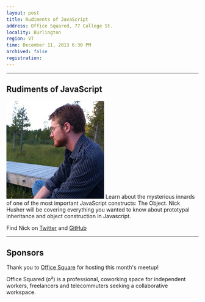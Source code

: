 ```yaml
---
layout: post
title: Rudiments of JavaScript
address: Office Squared, 77 College St.
locality: Burlington
region: VT
time: December 11, 2013 6:30 PM
archived: false
registration: 
---
```


---
## Rudiments of JavaScript

![Nick Husher](/images/speakers/nick_husher.jpg)
Learn about the mysterious innards of one of the most important JavaScript constructs: The Object. Nick Husher will be covering everything you wanted to know about prototypal inheritance and object construction in Javascript.

Find Nick on [Twitter](https://twitter.com/teslanick) and [GitHub](https://githue.com/nhusher)

---
## Sponsors

Thank you to [Office Square](http://www.officesquaredvt.com/) for hosting this month's meetup!

Office Squared (o&sup2;) is a professional, coworking space for independent workers, freelancers and telecommuters seeking a collaborative workspace.
